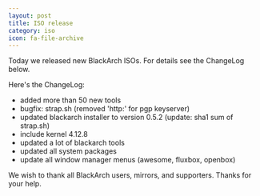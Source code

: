 ```yaml
---
layout: post
title: ISO release
category: iso
icon: fa-file-archive
---
```


Today we released new BlackArch ISOs. For details see the ChangeLog below.

Here's the ChangeLog:


* added more than 50 new tools
* bugfix: strap.sh (removed 'http:' for pgp keyserver)
* updated blackarch installer to version 0.5.2 (update: sha1 sum of strap.sh)
* include kernel 4.12.8
* updated a lot of blackarch tools
* updated all system packages
* update all window manager menus (awesome, fluxbox, openbox)


We wish to thank all BlackArch users, mirrors, and supporters. Thanks for your help.